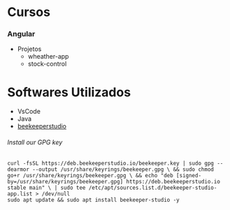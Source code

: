 # Cursos
### Angular
  - Projetos
    - wheather-app
    - stock-control

# Softwares Utilizados
 - VsCode
 - Java
 - [beekeeperstudio](https://docs.beekeeperstudio.io/installation/linux/#deb)

###### Install our GPG key
    curl -fsSL https://deb.beekeeperstudio.io/beekeeper.key | sudo gpg --dearmor --output /usr/share/keyrings/beekeeper.gpg \ && sudo chmod go+r /usr/share/keyrings/beekeeper.gpg \ && echo "deb [signed-by=/usr/share/keyrings/beekeeper.gpg] https://deb.beekeeperstudio.io stable main" \ | sudo tee /etc/apt/sources.list.d/beekeeper-studio-app.list > /dev/null
    sudo apt update && sudo apt install beekeeper-studio -y


    


